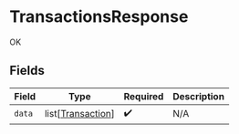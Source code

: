 # TransactionsResponse

OK


## Fields

| Field                                                   | Type                                                    | Required                                                | Description                                             |
| ------------------------------------------------------- | ------------------------------------------------------- | ------------------------------------------------------- | ------------------------------------------------------- |
| `data`                                                  | list[[Transaction](../../models/shared/transaction.md)] | :heavy_check_mark:                                      | N/A                                                     |